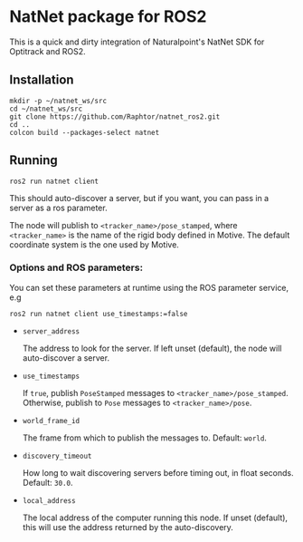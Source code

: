 # NatNet package for ROS2


This is a quick and dirty integration of Naturalpoint's NatNet SDK for Optitrack and ROS2.

## Installation

```
mkdir -p ~/natnet_ws/src
cd ~/natnet_ws/src
git clone https://github.com/Raphtor/natnet_ros2.git
cd ..
colcon build --packages-select natnet

```

## Running

```
ros2 run natnet client
```

This should auto-discover a server, but if you want, you can pass in a server as a ros parameter.

The node will publish to `<tracker_name>/pose_stamped`, where `<tracker_name>` is the name of the rigid body defined in Motive. The default coordinate system is the one used by Motive.

### Options and ROS parameters:

You can set these parameters at runtime using the ROS parameter service, e.g
```
ros2 run natnet client use_timestamps:=false
```


* `server_address` 

  The address to look for the server. If left unset (default), the node will auto-discover a server.

* `use_timestamps` 

  If `true`, publish `PoseStamped` messages to `<tracker_name>/pose_stamped`. Otherwise, publish to `Pose` messages to `<tracker_name>/pose`.

* `world_frame_id`

   The frame from which to publish the messages to. Default: `world`.

* `discovery_timeout`

   How long to wait discovering servers before timing out, in float seconds. Default: `30.0`.

* `local_address`

  The local address of the computer running this node. If unset (default), this will use the address returned by the auto-discovery.
